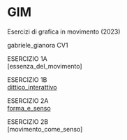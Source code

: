 # GIM
Esercizi di grafica in movimento (2023) 

gabriele_gianora
CV1

ESERCIZIO 1A  
[essenza_del_movimento]

ESERCIZIO 1B  
[dittico_interattivo](Esercizio_1B/indexD.html)

ESERCIZIO 2A  
[forma_e_senso](Esercizio_2A/index.html)

ESERCIZIO 2B  
[movimento_come_senso]
